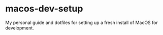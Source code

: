 # macos-dev-setup
My personal guide and dotfiles for setting up a fresh install of MacOS for development.
